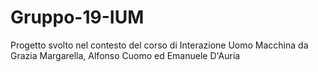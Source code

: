 # Gruppo-19-IUM
Progetto svolto nel contesto del corso di Interazione Uomo Macchina da Grazia Margarella, Alfonso Cuomo ed Emanuele D'Auria
